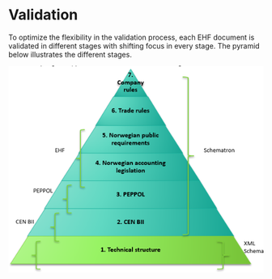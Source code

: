 # Validation

To optimize the flexibility in the validation process, each EHF document is validated in different stages with shifting focus in every stage. The pyramid below illustrates the different stages.

![Pyramid of Validation](../images/validation.png "Pyramid og Validation")
